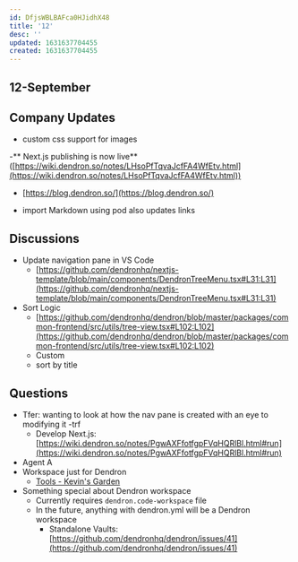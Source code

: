 ```yaml
---
id: DfjsWBLBAFca0HJidhX48
title: '12'
desc: ''
updated: 1631637704455
created: 1631637704455
---
```


## 12-September 

## Company Updates

* custom css support for images

-** Next.js publishing is now live** ([https://wiki.dendron.so/notes/LHsoPfTqvaJcfFA4WfEtv.html](https://wiki.dendron.so/notes/LHsoPfTqvaJcfFA4WfEtv.html))

  + [https://blog.dendron.so/](https://blog.dendron.so/)

* import Markdown using pod also updates links

## Discussions

* Update navigation pane in VS Code
    - [https://github.com/dendronhq/nextjs-template/blob/main/components/DendronTreeMenu.tsx#L31:L31](https://github.com/dendronhq/nextjs-template/blob/main/components/DendronTreeMenu.tsx#L31:L31)
* Sort Logic
    - [https://github.com/dendronhq/dendron/blob/master/packages/common-frontend/src/utils/tree-view.tsx#L102:L102](https://github.com/dendronhq/dendron/blob/master/packages/common-frontend/src/utils/tree-view.tsx#L102:L102)
    - Custom
    - sort by title

## Questions

* Tfer: wanting to look at how the nav pane is created with an eye to modifying it -trf
    - Develop Next.js: [https://wiki.dendron.so/notes/PgwAXFfotfgpFVqHQRlBl.html#run](https://wiki.dendron.so/notes/PgwAXFfotfgpFVqHQRlBl.html#run)
* Agent A
* Workspace just for Dendron
    - [Tools - Kevin's Garden](https://www.kevinslin.com/notes/7f197479-279e-4b1e-9edd-21bf2da423b0.html#dendron-setup)
* Something special about Dendron workspace
    - Currently requires `dendron.code-workspace` file
    - In the future, anything with dendron.yml will be a Dendron workspace
        * Standalone Vaults: [https://github.com/dendronhq/dendron/issues/41](https://github.com/dendronhq/dendron/issues/41)
